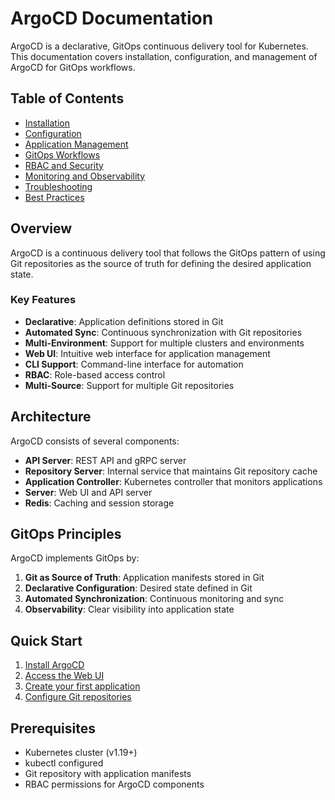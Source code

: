 # ArgoCD Documentation

ArgoCD is a declarative, GitOps continuous delivery tool for Kubernetes. This documentation covers installation, configuration, and management of ArgoCD for GitOps workflows.

## Table of Contents

- [Installation](installation.md)
- [Configuration](configuration.md)
- [Application Management](application-management.md)
- [GitOps Workflows](gitops-workflows.md)
- [RBAC and Security](rbac-security.md)
- [Monitoring and Observability](monitoring.md)
- [Troubleshooting](troubleshooting.md)
- [Best Practices](best-practices.md)

## Overview

ArgoCD is a continuous delivery tool that follows the GitOps pattern of using Git repositories as the source of truth for defining the desired application state.

### Key Features

- **Declarative**: Application definitions stored in Git
- **Automated Sync**: Continuous synchronization with Git repositories
- **Multi-Environment**: Support for multiple clusters and environments
- **Web UI**: Intuitive web interface for application management
- **CLI Support**: Command-line interface for automation
- **RBAC**: Role-based access control
- **Multi-Source**: Support for multiple Git repositories

## Architecture

ArgoCD consists of several components:

- **API Server**: REST API and gRPC server
- **Repository Server**: Internal service that maintains Git repository cache
- **Application Controller**: Kubernetes controller that monitors applications
- **Server**: Web UI and API server
- **Redis**: Caching and session storage

## GitOps Principles

ArgoCD implements GitOps by:

1. **Git as Source of Truth**: Application manifests stored in Git
2. **Declarative Configuration**: Desired state defined in Git
3. **Automated Synchronization**: Continuous monitoring and sync
4. **Observability**: Clear visibility into application state

## Quick Start

1. [Install ArgoCD](installation.md)
2. [Access the Web UI](installation.md#access-web-ui)
3. [Create your first application](application-management.md#creating-applications)
4. [Configure Git repositories](configuration.md#repository-configuration)

## Prerequisites

- Kubernetes cluster (v1.19+)
- kubectl configured
- Git repository with application manifests
- RBAC permissions for ArgoCD components
